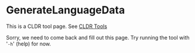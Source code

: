 # GenerateLanguageData

This is a CLDR tool page. See [CLDR Tools](index.md)

Sorry, we need to come back and fill out this page. Try running the tool with
'`-h`' (help) for now.
